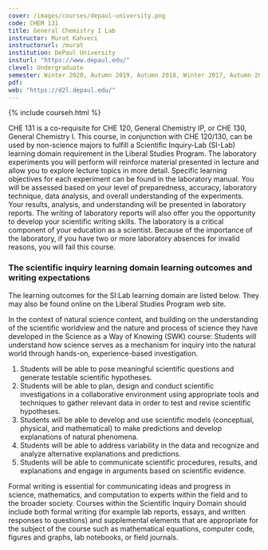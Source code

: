 ```yaml
---
cover: /images/courses/depaul-university.png
code: CHEM 131
title: General Chemistry I Lab
instructor: Murat Kahveci
instructorurl: /murat
institution: DePaul University
insturl: "https://www.depaul.edu/"
clevel: Undergraduate
semester: Winter 2020, Autumn 2019, Autumn 2018, Winter 2017, Autumn 2017
pdf:
web: "https://d2l.depaul.edu/"
---
```

{% include courseh.html %}

CHE 131 is a co-requisite for CHE 120, General Chemistry IP, or CHE 130, General Chemistry I. This course, in conjunction with CHE 120/130, can be used by non-science majors to fulfill a Scientific Inquiry-Lab (SI-Lab) learning domain requirement in the Liberal Studies Program. The laboratory experiments you will perform will reinforce material presented in lecture and allow you to explore lecture topics in more detail. Specific learning objectives for each experiment can be found in the laboratory manual. You will be assessed based on your level of preparedness, accuracy, laboratory technique, data analysis, and overall understanding of the experiments. Your results, analysis, and understanding will be presented in laboratory reports. The writing of laboratory reports will also offer you the opportunity to develop your scientific writing skills.
The laboratory is a critical component of your education as a scientist. Because of the importance of the laboratory, if you have two or more laboratory absences for invalid reasons, you will fail this course.

### The scientific inquiry learning domain learning outcomes and writing expectations

The learning outcomes for the SI:Lab learning domain are listed below. They may also be found online on the Liberal Studies Program web site.

In the context of natural science content, and building on the understanding of the scientific worldview and the nature and process of science they have developed in the Science as a Way of Knowing (SWK) course:
Students will understand how science serves as a mechanism for inquiry into the natural world through hands-on, experience-based investigation.

1. Students will be able to pose meaningful scientific questions and generate testable scientific hypotheses.
2. Students will be able to plan, design and conduct scientific investigations in a collaborative environment using appropriate tools and techniques to gather relevant data in order to test and revise scientific hypotheses.
3. Students will be able to develop and use scientific models (conceptual, physical, and mathematical) to make predictions and develop explanations of natural phenomena.
4. Students will be able to address variability in the data and recognize and analyze alternative explanations and predictions.
5. Students will be able to communicate scientific procedures, results, and explanations and engage in arguments based on scientific evidence.

Formal writing is essential for communicating ideas and progress in science, mathematics, and computation to experts within the field and to the broader society. Courses within the Scientific Inquiry Domain should include both formal writing (for example lab reports, essays, and written responses to questions) and supplemental elements that are appropriate for the subject of the course such as mathematical equations, computer code, figures and graphs, lab notebooks, or field journals. 
  

